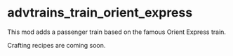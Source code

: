 # advtrains_train_orient_express

This mod adds a passenger train based on the famous Orient Express train. 

Crafting recipes are coming soon.
